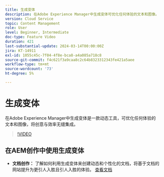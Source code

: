 ```yaml
---
title: 生成变体
description: 在Adobe Experience Manager中生成变体可优化任何体验的文本和图像。
version: Cloud Service
topic: Content Management
role: User
level: Beginner, Intermediate
doc-type: Feature Video
duration: 421
last-substantial-update: 2024-03-14T00:00:00Z
jira: KT-14911
exl-id: 1055c45c-7f04-4f8e-bca8-a4a085a718c8
source-git-commit: f4c621f3a9caa8c2c64b8323312343fe421a5aee
workflow-type: tm+mt
source-wordcount: '73'
ht-degree: 5%

---
```


# 生成变体

在Adobe Experience Manager中生成变体是一款动态工具，可优化任何体验的文本和图像，将创意与效率无缝集成。

>[!VIDEO](https://video.tv.adobe.com/v/3427946/?learn=on)

## 在AEM创作中使用生成变体

+ __文档创作：__ 了解如何利用生成变体来创建动态和个性化的文档，将基于文档的网站提升为更引人入胜且引人入胜的体验。 [查看文档](https://www.aem.live/docs/sidekick-generate-variations)
